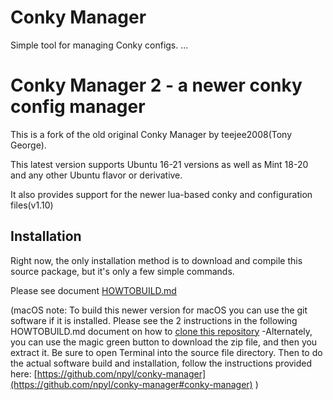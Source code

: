 
Conky Manager
=======================

Simple tool for managing Conky configs.
...

# Conky Manager 2 - a newer conky config manager

This is a fork of the old original Conky Manager by teejee2008(Tony George).

This latest version supports Ubuntu 16-21 versions as well as Mint 18-20 and any other Ubuntu flavor or derivative.

It also provides support for the newer lua-based conky and configuration files(v1.10)


## Installation
Right now, the only installation method is to download and compile this source package, but it's only a few simple commands.

Please see document [HOWTOBUILD.md](./HOWTOBUILD.md)

(macOS note: To build this newer version for macOS you can use the git software if it is installed. Please see the 2 instructions in the following HOWTOBUILD.md document on how to [clone this repository](./HOWTOBUILD.md#clone-this-repository) -Alternately, you can use the magic green button to download the zip file, and then you extract it. Be sure to open Terminal into the source file directory. Then to do the actual software build and installation, follow the instructions provided here: [https://github.com/npyl/conky-manager](https://github.com/npyl/conky-manager#conky-manager) )

